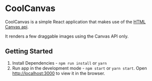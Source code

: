 # CoolCanvas

CoolCanvas is a simple React application that makes use of the [HTML Canvas api](https://developer.mozilla.org/en-US/docs/Web/API/Canvas_API). 

It renders a few draggable images using the Canvas API only.

## Getting Started
1. Install Dependencies - `npm run install` or `yarn`
2. Run app in the development mode - `npm start` or `yarn start`. Open [http://localhost:3000](http://localhost:3000) to view it in the browser.

